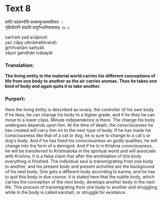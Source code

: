 # Text 8

शरीरं यदवाप्नोति यच्चाप्युत्क्रामतीश्वरः ।  
गृहित्वैतानि संयाति वायुर्गन्धानिवाशयात् ॥८॥

śarīraḿ yad avāpnoti  
yac cāpy utkrāmatīśvaraḥ  
gṛhītvaitāni saḿyāti  
vāyur gandhān ivāśayāt



### Translation:

**The living entity in the material world carries his different conceptions of life from one body to another as the air carries aromas. Thus he takes one kind of body and again quits it to take another.**

### Purport:

Here the living entity is described as isvara, the controller of his own body. If he likes, he can change his body to a higher grade, and if he likes he can move to a lower class. Minute independence is there. The change his body undergoes depends upon him. At the time of death, the consciousness he has created will carry him on to the next type of body. If he has made his consciousness like that of a cat or dog, he is sure to change to a cat's or dog's body. And if he has fixed his consciousness on godly qualities, he will change into the form of a demigod. And if he is in Krishna consciousness, he will be transferred to Krishnaloka in the spiritual world and will associate with Krishna. It is a false claim that after the annihilation of this body everything is finished. The individual soul is transmigrating from one body to another, and his present body and present activities are the background of his next body. One gets a different body according to karma, and he has to quit this body in due course. It is stated here that the subtle body, which carries the conception of the next body, develops another body in the next life. This process of transmigrating from one body to another and struggling while in the body is called karshati, or struggle for existence.